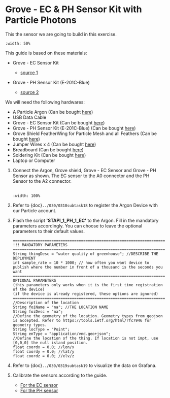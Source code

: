 # Grove - EC & PH Sensor Kit with Particle Photons

This the sensor we are going to build in this exercise.

```{figure} /_static/0207task07/027task7_1.jpg
:width: 50%
```

This guide is based on these materials:
- Grove - EC Sensor Kit
    - <a href="https://wiki.seeedstudio.com/Grove-EC-Sensor-kit/" target="_blank">source 1</a>

- Grove - PH Sensor Kit (E-201C-Blue)
    - <a href="https://wiki.seeedstudio.com/Grove-PH-Sensor-kit/" target="_blank">source 2</a>

We will need the following hardwares:
- A Particle Argon (Can be bought <a href="https://store.particle.io/products/argon" target="_blank">here</a>)
- USB Data Cable
- Grove - EC Sensor Kit (Can be bought <a href="https://www.seeedstudio.com/Grove-EC-Sensor-Kit-DJS-1C-Black-p-4576.html" target="_blank">here</a>)
- Grove - PH Sensor Kit (E-201C-Blue) (Can be bought <a href="https://www.seeedstudio.com/Grove-PH-Sensor-Kit-E-201C-Blue-p-4577.html" target="_blank">here</a>)
- Grove Shield FeatherWing for Particle Mesh and all Feathers (Can be bought <a href="https://www.adafruit.com/product/4309" target="_blank">here</a>)
- Jumper Wires x 4 (Can be bought <a href="https://www.adafruit.com/product/1956" target="_blank">here</a>)
- Breadboard (Can be bought <a href="https://www.amazon.com/dp/B07DL13RZH/ref=redir_mobile_desktop?_encoding=UTF8&aaxitk=Ha8lI6PHb2sFCtkeyNViLQ&hsa_cr_id=4991273630901&pd_rd_plhdr=t&pd_rd_r=e429b428-9c18-43cc-bdb2-24937613797e&pd_rd_w=SmgRr&pd_rd_wg=zw5Ku&ref_=sbx_be_s_sparkle_mcd_asin_0_img" target="_blank">here</a>)
- Soldering Kit (Can be bought <a href="https://www.amazon.com/Soldering-Iron-Kit-Temperature-Desoldering/dp/B073VDX4B7/ref=sr_1_1_sspa?crid=3TI8MUBYG9QXZ&dchild=1&keywords=soldering+kit&qid=1615313665&s=industrial&sprefix=soldering%2Cindustrial%2C166&sr=1-1-spons&psc=1&smid=A1XLBTH0MIQMMO&spLa=ZW5jcnlwdGVkUXVhbGlmaWVyPUFHUTdTSUtLUkdESUQmZW5jcnlwdGVkSWQ9QTAzODE3MjcyS0REVDQ5U1JLSVk4JmVuY3J5cHRlZEFkSWQ9QTAxMjYzMDYxOTk2N0ZMSjdVUVI2JndpZGdldE5hbWU9c3BfYXRmJmFjdGlvbj1jbGlja1JlZGlyZWN0JmRvTm90TG9nQ2xpY2s9dHJ1ZQ==" target="_blank">here</a>)
- Laptop or Computer

1. Connect the Argon, Grove shield, Grove - EC Sensor and Grove - PH Sensor as shown. The EC sensor to the A0 connector and the PH Sensor to the A2 connector.
    </Br><Br/>
      ```{figure} /_static/0207task07/027task7_2.jpg
      :width: 100%
      ```

2. Refer to {doc}`../030/0318subtask18` to register the Argon Device with our Particle account.

3. Flash the script **'STAPI_1_PH_1_EC'** to the Argon. Fill in the mandatory parameters accordingly. You can choose to leave the optional parameters to their default values.
    ```
    =============================================================================================
    !!! MANDATORY PARAMETERS
    =============================================================================================
    String thingDesc = "water quality of greenhouse"; //DESCRIBE THE DEPLOYMENT
    int sample_rate = 10 * 1000; // how often you want device to publish where the number in front of a thousand is the seconds you want
    =============================================================================================
    OPTIONAL PARAMETERS
    (this parameters only works when it is the first time registration of the device)
    (if the device is already registered, these options are ignored)
    =============================================================================================
    //Description of the location
    String foiName = "na"; //THE LOCATION NAME
    String foiDesc = "na";
    //Define the geometry of the location. Geometry types from geojson is accepted. Refer to https://tools.ietf.org/html/rfc7946 for geometry types.
    String locType = "Point";
    String enType = "application/vnd.geo+json";
    //Define the location of the thing. If location is not impt, use [0,0,0] the null island position.
    float coordx = 0.0; //lon/x
    float coordy = 0.0; //lat/y
    float coordz = 0.0; //elv/z
    ```
4. Refer to  {doc}`../030/0319subtask19` to visualize the data on Grafana.

5. Calibrate the sensors according to the guide.
    - <a href="https://wiki.seeedstudio.com/Grove-EC-Sensor-kit/" target="_blank">For the EC sensor </a>
    - <a href="https://wiki.seeedstudio.com/Grove-PH-Sensor-kit/" target="_blank">For the PH sensor </a>
